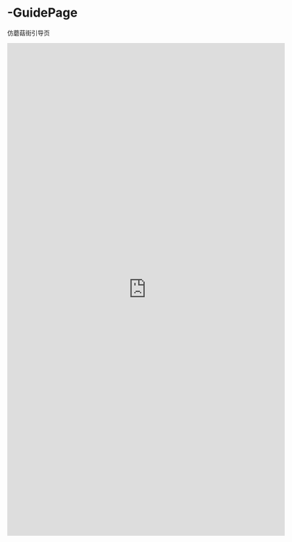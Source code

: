 # -GuidePage
仿蘑菇街引导页

<iframe width="640" height="1136" src="https://github.com/wukexiu/MushroomStreeGuidePage/blob/master/MushroomStreeGuidePage.mov" frameborder="0" allowfullscreen></iframe>
